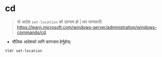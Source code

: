 # cd

> यो आदेश `set-location` को उपनाम हो |
> थप जानकारी: <https://learn.microsoft.com/windows-server/administration/windows-commands/cd>.

- मौलिक आदेशको लागि कागजात हेर्नुहोस्:

`tldr set-location`
